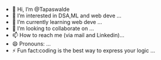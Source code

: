 - 👋 Hi, I’m @Tapaswalde
- 👀 I’m interested in DSA,ML and web deve ...
- 🌱 I’m currently learning web deve ...
- 💞️ I’m looking to collaborate on ...
- 📫 How to reach me (via mail and Linkedin)...
- 😄 Pronouns: ...
- ⚡ Fun fact:coding is the best way to express your logic ...

<!---
Tapaswalde/Tapaswalde is a ✨ special ✨ repository because its `README.md` (this file) appears on your GitHub profile.
You can click the Preview link to take a look at your changes.
--->
